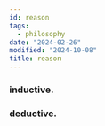 ```yaml
---
id: reason
tags:
  - philosophy
date: "2024-02-26"
modified: "2024-10-08"
title: reason
---
```


### inductive.


### deductive.
